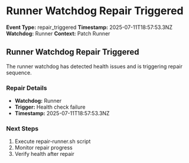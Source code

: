 # Runner Watchdog Repair Triggered

**Event Type:** repair_triggered
**Timestamp:** 2025-07-11T18:57:53.3NZ
**Watchdog:** Runner
**Context:** Patch Runner


## Runner Watchdog Repair Triggered

The runner watchdog has detected health issues and is triggering repair sequence.

### Repair Details
- **Watchdog:** Runner
- **Trigger:** Health check failure
- **Timestamp:** 2025-07-11T18:57:53.3NZ

### Next Steps
1. Execute repair-runner.sh script
2. Monitor repair progress
3. Verify health after repair


